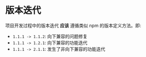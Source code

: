 # 版本迭代

项目开发过程中的版本迭代 **应该** 遵循类似 npm 的版本定义方法。即:

- `1.1.1 -> 1.1.2`: 向下兼容的问题修复
- `1.1.1 -> 1.2.1`: 向下兼容的功能迭代
- `1.1.1 -> 2.1.1`: 发生了非向下兼容的功能迭代
